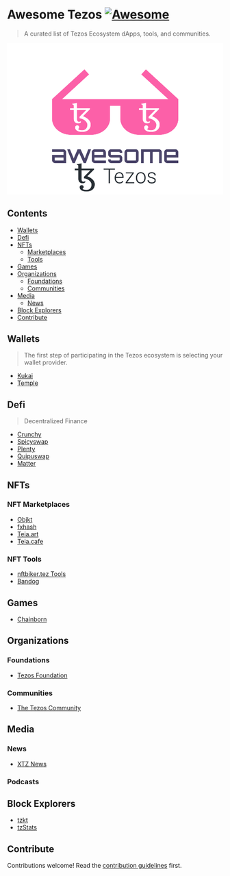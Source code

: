 # Awesome Tezos [![Awesome](https://awesome.re/badge.svg)](https://awesome.re)

> A curated list of Tezos Ecosystem dApps, tools, and communities.

![Awesome Tezos Logo](./media/awesome-tezos-logo.webp)

## Contents

-   [Wallets](#wallets)
-   [Defi](#defi)
-   [NFTs](#nfts)
    -   [Marketplaces](#nft-marketplaces)
    -   [Tools](#nft-tools)
-   [Games](#games)
-   [Organizations](#organizations)
    -   [Foundations](#foundations)
    -   [Communities](#communities)
-   [Media](#media)
    -   [News](#news)
-   [Block Explorers](#block-explorers)
-   [Contribute](#contribute)

## Wallets

> The first step of participating in the Tezos ecosystem is selecting your wallet provider.

-   [Kukai](https://wallet.kukai.app/)
-   [Temple](https://templewallet.com/)

## Defi

> Decentralized Finance

-   [Crunchy](https://crunchy.network/)
-   [Spicyswap](https://hd.spicyswap.xyz/)
-   [Plenty](https://plenty.network/)
-   [Quipuswap](https://quipuswap.com/)
-   [Matter](https://matterdefi.xyz/)

## NFTs

### NFT Marketplaces

-   [Objkt](https://objkt.com/)
-   [fxhash](https://www.fxhash.xyz/)
-   [Teia.art](https://teia.art/)
-   [Teia.cafe](https://www.teia.cafe/)

### NFT Tools

-   [nftbiker.tez Tools](https://nftbiker.xyz/)
-   [Bandog](https://bandog.tez.page/)

## Games

-   [Chainborn](https://chainborn.xyz/)

## Organizations

### Foundations

-   [Tezos Foundation](https://tezos.foundation/)

### Communities

-   [The Tezos Community](https://thetezos.com/)

## Media

### News

-   [XTZ News](https://xtz.news/en/)

### Podcasts

## Block Explorers

-   [tzkt](https://tzkt.io/)
-   [tzStats](https://tzstats.com/)

## Contribute

Contributions welcome! Read the [contribution guidelines](contributing.md) first.
